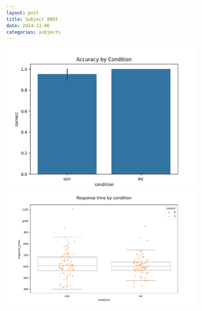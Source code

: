 ```yaml
---
layout: post
title: Subject 8003
date: 2024-11-06
categories: subjects
---
```


![](data/8003/run-12/8003_NF_acc.png)
![](data/8003/run-12/8003_NF_rt.png)
